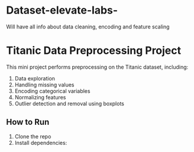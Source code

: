 # Dataset-elevate-labs-
Will have all info about data cleaning, encoding and feature scaling
# Titanic Data Preprocessing Project

This mini project performs preprocessing on the Titanic dataset, including:
1. Data exploration
2. Handling missing values
3. Encoding categorical variables
4. Normalizing features
5. Outlier detection and removal using boxplots

## How to Run
1. Clone the repo
2. Install dependencies:
  

